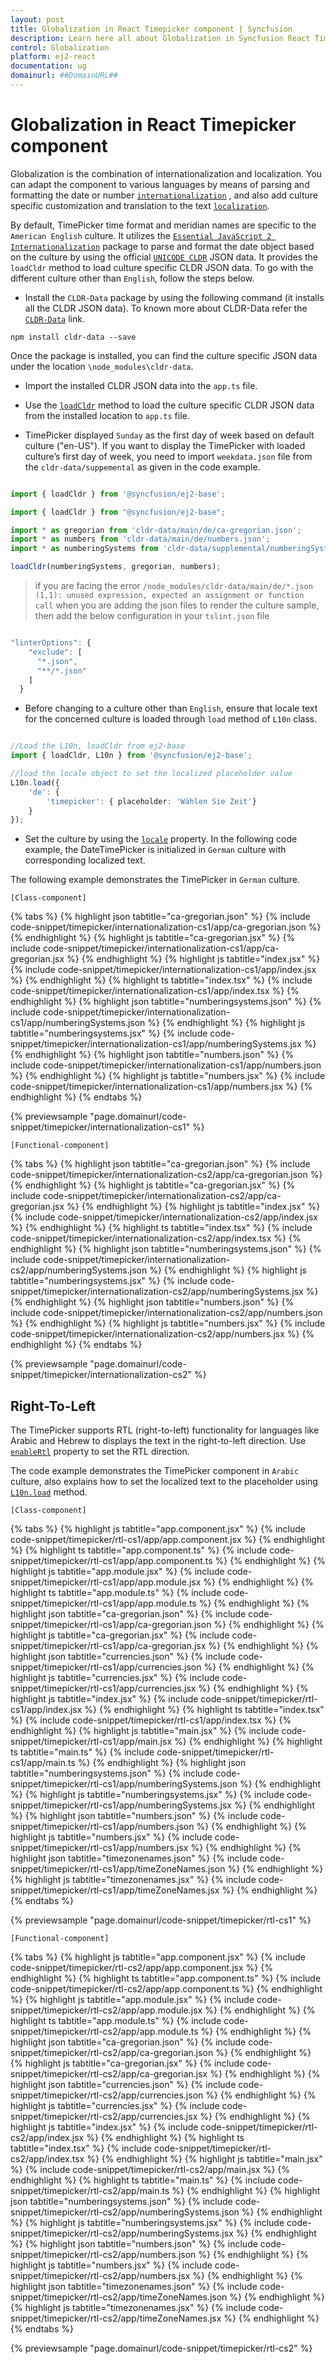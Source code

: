 ```yaml
---
layout: post
title: Globalization in React Timepicker component | Syncfusion
description: Learn here all about Globalization in Syncfusion React Timepicker component of Syncfusion Essential JS 2 and more.
control: Globalization 
platform: ej2-react
documentation: ug
domainurl: ##DomainURL##
---
```


# Globalization in React Timepicker component

Globalization is the combination of internationalization and localization. You can adapt the component to various languages by means of parsing and formatting the date or number [`internationalization`](https://ej2.syncfusion.com/react/documentation/common/globalization/internationalization) , and also add culture specific customization and translation to the text [`localization`](https://ej2.syncfusion.com/react/documentation/common/globalization/localization).

By default, TimePicker time format and meridian names are specific to the `American English` culture. It utilizes the
[`Essential JavaScript 2 Internationalization`](https://ej2.syncfusion.com/react/documentation/common/globalization/internationalization) package to parse and format the date object based on the culture by using the official [`UNICODE CLDR`](http://cldr.unicode.org/) JSON data. It provides the `loadCldr` method to load culture specific CLDR JSON data. To go with the different culture other than `English`, follow the steps below.

* Install the `CLDR-Data` package by using the following command (it installs all the CLDR JSON data). To known more about CLDR-Data refer the [`CLDR-Data`](https://cldr.unicode.org/index/cldr-spec/cldr-json-bindings) link.

```
npm install cldr-data --save
```

 Once the package is installed, you can find the culture specific JSON data under the location `\node_modules\cldr-data`.

* Import the installed CLDR JSON data into the `app.ts` file.

* Use the [`loadCldr`](https://ej2.syncfusion.com/react/documentation/common/globalization/internationalization#loading-culture-data) method to load the culture specific CLDR JSON data from the installed location to `app.ts` file.

* TimePicker displayed `Sunday` as the first day of week based on default culture ("en-US"). If you want to display the TimePicker with loaded culture’s first day of week, you need to import `weekdata.json` file from the `cldr-data/suppemental` as given in the code example.

```ts

import { loadCldr } from '@syncfusion/ej2-base';

import { loadCldr } from "@syncfusion/ej2-base";

import * as gregorian from 'cldr-data/main/de/ca-gregorian.json';
import * as numbers from 'cldr-data/main/de/numbers.json';
import * as numberingSystems from 'cldr-data/supplemental/numberingSystems.json';

loadCldr(numberingSystems, gregorian, numbers);
```

> if you are facing the error `/node_modules/cldr-data/main/de/*.json (1,1): unused expression, expected an assignment or function call` when you are adding the json files to render the culture sample, then add the below configuration in your `tslint.json` file

```ts

"linterOptions": {
    "exclude": [
      "*.json",
      "**/*.json"
    ]
  }
```

* Before changing to a culture other than `English`, ensure that locale text for the concerned culture is loaded through `load` method of `L10n` class.

```ts

//Load the L10n, loadCldr from ej2-base
import { loadCldr, L10n } from '@syncfusion/ej2-base';

//load the locale object to set the localized placeholder value
L10n.load({
    'de': {
        'timepicker': { placeholder: 'Wählen Sie Zeit'}
    }
});
```

* Set the culture by using the [`locale`](https://ej2.syncfusion.com/react/documentation/api/timepicker#locale) property. In the following code example, the DateTimePicker is initialized in `German` culture with corresponding localized text.

The following example demonstrates the TimePicker in `German` culture.

`[Class-component]`

{% tabs %}
{% highlight json tabtitle="ca-gregorian.json" %}
{% include code-snippet/timepicker/internationalization-cs1/app/ca-gregorian.json %}
{% endhighlight %}
{% highlight js tabtitle="ca-gregorian.jsx" %}
{% include code-snippet/timepicker/internationalization-cs1/app/ca-gregorian.jsx %}
{% endhighlight %}
{% highlight js tabtitle="index.jsx" %}
{% include code-snippet/timepicker/internationalization-cs1/app/index.jsx %}
{% endhighlight %}
{% highlight ts tabtitle="index.tsx" %}
{% include code-snippet/timepicker/internationalization-cs1/app/index.tsx %}
{% endhighlight %}
{% highlight json tabtitle="numberingsystems.json" %}
{% include code-snippet/timepicker/internationalization-cs1/app/numberingSystems.json %}
{% endhighlight %}
{% highlight js tabtitle="numberingsystems.jsx" %}
{% include code-snippet/timepicker/internationalization-cs1/app/numberingSystems.jsx %}
{% endhighlight %}
{% highlight json tabtitle="numbers.json" %}
{% include code-snippet/timepicker/internationalization-cs1/app/numbers.json %}
{% endhighlight %}
{% highlight js tabtitle="numbers.jsx" %}
{% include code-snippet/timepicker/internationalization-cs1/app/numbers.jsx %}
{% endhighlight %}
{% endtabs %}

 {% previewsample "page.domainurl/code-snippet/timepicker/internationalization-cs1" %}

`[Functional-component]`

{% tabs %}
{% highlight json tabtitle="ca-gregorian.json" %}
{% include code-snippet/timepicker/internationalization-cs2/app/ca-gregorian.json %}
{% endhighlight %}
{% highlight js tabtitle="ca-gregorian.jsx" %}
{% include code-snippet/timepicker/internationalization-cs2/app/ca-gregorian.jsx %}
{% endhighlight %}
{% highlight js tabtitle="index.jsx" %}
{% include code-snippet/timepicker/internationalization-cs2/app/index.jsx %}
{% endhighlight %}
{% highlight ts tabtitle="index.tsx" %}
{% include code-snippet/timepicker/internationalization-cs2/app/index.tsx %}
{% endhighlight %}
{% highlight json tabtitle="numberingsystems.json" %}
{% include code-snippet/timepicker/internationalization-cs2/app/numberingSystems.json %}
{% endhighlight %}
{% highlight js tabtitle="numberingsystems.jsx" %}
{% include code-snippet/timepicker/internationalization-cs2/app/numberingSystems.jsx %}
{% endhighlight %}
{% highlight json tabtitle="numbers.json" %}
{% include code-snippet/timepicker/internationalization-cs2/app/numbers.json %}
{% endhighlight %}
{% highlight js tabtitle="numbers.jsx" %}
{% include code-snippet/timepicker/internationalization-cs2/app/numbers.jsx %}
{% endhighlight %}
{% endtabs %}

 {% previewsample "page.domainurl/code-snippet/timepicker/internationalization-cs2" %}

## Right-To-Left

The TimePicker supports RTL (right-to-left) functionality for languages like Arabic and Hebrew to displays the text in the right-to-left direction. Use [`enableRtl`](https://ej2.syncfusion.com/react/documentation/api/timepicker#enablertl) property to set the RTL direction.

The code example demonstrates the TimePicker component in `Arabic` culture, also explains how to set the localized text to the placeholder using [`L10n.load`](http://ej2.syncfusion.com/documentation/base/api/l10n/) method.

`[Class-component]`

{% tabs %}
{% highlight js tabtitle="app.component.jsx" %}
{% include code-snippet/timepicker/rtl-cs1/app/app.component.jsx %}
{% endhighlight %}
{% highlight ts tabtitle="app.component.ts" %}
{% include code-snippet/timepicker/rtl-cs1/app/app.component.ts %}
{% endhighlight %}
{% highlight js tabtitle="app.module.jsx" %}
{% include code-snippet/timepicker/rtl-cs1/app/app.module.jsx %}
{% endhighlight %}
{% highlight ts tabtitle="app.module.ts" %}
{% include code-snippet/timepicker/rtl-cs1/app/app.module.ts %}
{% endhighlight %}
{% highlight json tabtitle="ca-gregorian.json" %}
{% include code-snippet/timepicker/rtl-cs1/app/ca-gregorian.json %}
{% endhighlight %}
{% highlight js tabtitle="ca-gregorian.jsx" %}
{% include code-snippet/timepicker/rtl-cs1/app/ca-gregorian.jsx %}
{% endhighlight %}
{% highlight json tabtitle="currencies.json" %}
{% include code-snippet/timepicker/rtl-cs1/app/currencies.json %}
{% endhighlight %}
{% highlight js tabtitle="currencies.jsx" %}
{% include code-snippet/timepicker/rtl-cs1/app/currencies.jsx %}
{% endhighlight %}
{% highlight js tabtitle="index.jsx" %}
{% include code-snippet/timepicker/rtl-cs1/app/index.jsx %}
{% endhighlight %}
{% highlight ts tabtitle="index.tsx" %}
{% include code-snippet/timepicker/rtl-cs1/app/index.tsx %}
{% endhighlight %}
{% highlight js tabtitle="main.jsx" %}
{% include code-snippet/timepicker/rtl-cs1/app/main.jsx %}
{% endhighlight %}
{% highlight ts tabtitle="main.ts" %}
{% include code-snippet/timepicker/rtl-cs1/app/main.ts %}
{% endhighlight %}
{% highlight json tabtitle="numberingsystems.json" %}
{% include code-snippet/timepicker/rtl-cs1/app/numberingSystems.json %}
{% endhighlight %}
{% highlight js tabtitle="numberingsystems.jsx" %}
{% include code-snippet/timepicker/rtl-cs1/app/numberingSystems.jsx %}
{% endhighlight %}
{% highlight json tabtitle="numbers.json" %}
{% include code-snippet/timepicker/rtl-cs1/app/numbers.json %}
{% endhighlight %}
{% highlight js tabtitle="numbers.jsx" %}
{% include code-snippet/timepicker/rtl-cs1/app/numbers.jsx %}
{% endhighlight %}
{% highlight json tabtitle="timezonenames.json" %}
{% include code-snippet/timepicker/rtl-cs1/app/timeZoneNames.json %}
{% endhighlight %}
{% highlight js tabtitle="timezonenames.jsx" %}
{% include code-snippet/timepicker/rtl-cs1/app/timeZoneNames.jsx %}
{% endhighlight %}
{% endtabs %}

 {% previewsample "page.domainurl/code-snippet/timepicker/rtl-cs1" %}

`[Functional-component]`

{% tabs %}
{% highlight js tabtitle="app.component.jsx" %}
{% include code-snippet/timepicker/rtl-cs2/app/app.component.jsx %}
{% endhighlight %}
{% highlight ts tabtitle="app.component.ts" %}
{% include code-snippet/timepicker/rtl-cs2/app/app.component.ts %}
{% endhighlight %}
{% highlight js tabtitle="app.module.jsx" %}
{% include code-snippet/timepicker/rtl-cs2/app/app.module.jsx %}
{% endhighlight %}
{% highlight ts tabtitle="app.module.ts" %}
{% include code-snippet/timepicker/rtl-cs2/app/app.module.ts %}
{% endhighlight %}
{% highlight json tabtitle="ca-gregorian.json" %}
{% include code-snippet/timepicker/rtl-cs2/app/ca-gregorian.json %}
{% endhighlight %}
{% highlight js tabtitle="ca-gregorian.jsx" %}
{% include code-snippet/timepicker/rtl-cs2/app/ca-gregorian.jsx %}
{% endhighlight %}
{% highlight json tabtitle="currencies.json" %}
{% include code-snippet/timepicker/rtl-cs2/app/currencies.json %}
{% endhighlight %}
{% highlight js tabtitle="currencies.jsx" %}
{% include code-snippet/timepicker/rtl-cs2/app/currencies.jsx %}
{% endhighlight %}
{% highlight js tabtitle="index.jsx" %}
{% include code-snippet/timepicker/rtl-cs2/app/index.jsx %}
{% endhighlight %}
{% highlight ts tabtitle="index.tsx" %}
{% include code-snippet/timepicker/rtl-cs2/app/index.tsx %}
{% endhighlight %}
{% highlight js tabtitle="main.jsx" %}
{% include code-snippet/timepicker/rtl-cs2/app/main.jsx %}
{% endhighlight %}
{% highlight ts tabtitle="main.ts" %}
{% include code-snippet/timepicker/rtl-cs2/app/main.ts %}
{% endhighlight %}
{% highlight json tabtitle="numberingsystems.json" %}
{% include code-snippet/timepicker/rtl-cs2/app/numberingSystems.json %}
{% endhighlight %}
{% highlight js tabtitle="numberingsystems.jsx" %}
{% include code-snippet/timepicker/rtl-cs2/app/numberingSystems.jsx %}
{% endhighlight %}
{% highlight json tabtitle="numbers.json" %}
{% include code-snippet/timepicker/rtl-cs2/app/numbers.json %}
{% endhighlight %}
{% highlight js tabtitle="numbers.jsx" %}
{% include code-snippet/timepicker/rtl-cs2/app/numbers.jsx %}
{% endhighlight %}
{% highlight json tabtitle="timezonenames.json" %}
{% include code-snippet/timepicker/rtl-cs2/app/timeZoneNames.json %}
{% endhighlight %}
{% highlight js tabtitle="timezonenames.jsx" %}
{% include code-snippet/timepicker/rtl-cs2/app/timeZoneNames.jsx %}
{% endhighlight %}
{% endtabs %}

 {% previewsample "page.domainurl/code-snippet/timepicker/rtl-cs2" %}